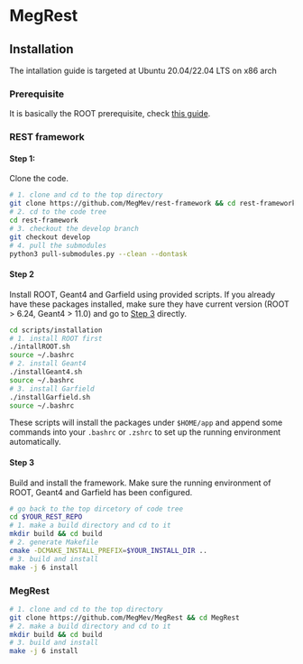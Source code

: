 # MegRest
## Installation
The intallation guide is targeted at Ubuntu 20.04/22.04 LTS on x86 arch

### Prerequisite
It is basically the ROOT prerequisite, check [this guide](https://root.cern/install/dependencies/).

### REST framework
#### Step 1: 
Clone the code.
```bash
# 1. clone and cd to the top directory
git clone https://github.com/MegMev/rest-framework && cd rest-framework
# 2. cd to the code tree
cd rest-framework
# 3. checkout the develop branch
git checkout develop
# 4. pull the submodules
python3 pull-submodules.py --clean --dontask
```

#### Step 2
Install ROOT, Geant4 and Garfield using provided scripts.
If you already have these packages installed, make sure they have current version (ROOT > 6.24, Geant4 > 11.0) and go to [Step 3](#step-3) directly.
```bash
cd scripts/installation
# 1. install ROOT first
./intallROOT.sh
source ~/.bashrc
# 2. install Geant4
./installGeant4.sh
source ~/.bashrc
# 3. install Garfield
./installGarfield.sh
source ~/.bashrc
```
These scripts will install the packages under `$HOME/app` and append some commands into your `.bashrc` or `.zshrc` to
set up the running environment automatically.

#### Step 3
Build and install the framework.
Make sure the running environment of ROOT, Geant4 and Garfield has been configured.
```bash
# go back to the top dircetory of code tree
cd $YOUR_REST_REPO
# 1. make a build directory and cd to it
mkdir build && cd build
# 2. generate Makefile
cmake -DCMAKE_INSTALL_PREFIX=$YOUR_INSTALL_DIR ..
# 3. build and install
make -j 6 install
```
### MegRest
```bash
# 1. clone and cd to the top directory
git clone https://github.com/MegMev/MegRest && cd MegRest
# 2. make a build directory and cd to it
mkdir build && cd build
# 3. build and install
make -j 6 install
```
